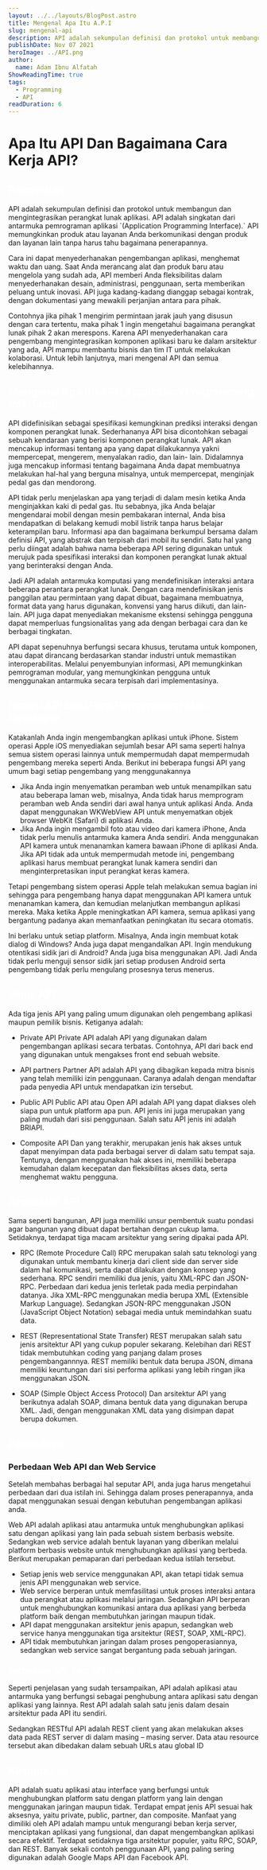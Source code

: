```yaml
---
layout: ../../layouts/BlogPost.astro
title: Mengenal Apa Itu A.P.I
slug: mengenal-api
description: API adalah sekumpulan definisi dan protokol untuk membangun dan mengintegrasikan perangkat lunak aplikasi. API adalah singkatan dari antarmuka pemrograman aplikasi (Application Programming Interface). 
publishDate: Nov 07 2021
heroImage: ../API.png
author:
  name: Adam Ibnu Alfatah
ShowReadingTime: true
tags:
  - Programming
  - API
readDuration: 6
---
```


# <span class="text-white">Apa Itu API Dan Bagaimana Cara Kerja API?</span>

<h2 style="color:white;"> Pengertian </h2>
API adalah sekumpulan definisi dan protokol untuk membangun dan mengintegrasikan perangkat lunak aplikasi. API adalah singkatan dari antarmuka pemrograman aplikasi `(Application Programming Interface).` API memungkinkan produk atau layanan Anda berkomunikasi dengan produk dan layanan lain tanpa harus tahu bagaimana penerapannya.

Cara ini dapat menyederhanakan pengembangan aplikasi, menghemat waktu dan uang. Saat Anda merancang alat dan produk baru atau mengelola yang sudah ada, API memberi Anda fleksibilitas dalam menyederhanakan desain, administrasi, penggunaan, serta memberikan peluang untuk inovasi. API juga kadang-kadang dianggap sebagai kontrak, dengan dokumentasi yang mewakili perjanjian antara para pihak.

Contohnya jika pihak 1 mengirim permintaan jarak jauh yang disusun dengan cara tertentu, maka pihak 1 ingin mengetahui bagaimana perangkat lunak pihak 2 akan merespons. Karena API menyederhanakan cara pengembang mengintegrasikan komponen aplikasi baru ke dalam arsitektur yang ada, API mampu membantu bisnis dan tim IT untuk melakukan kolaborasi. Untuk lebih lanjutnya, mari mengenal API dan semua kelebihannya.

<h2 style="color:white;"> Mengenal Apa Itu API (Application Programming Interface) </h2>
API didefinisikan sebagai spesifikasi kemungkinan prediksi interaksi dengan komponen perangkat lunak. Sederhananya API bisa dicontohkan sebagai sebuah kendaraan yang berisi komponen perangkat lunak. API akan mencakup informasi tentang apa yang dapat dilakukannya yakni mempercepat, mengerem, menyalakan radio, dan lain- lain. Didalamnya juga mencakup informasi tentang bagaimana Anda dapat membuatnya melakukan hal-hal yang berguna misalnya, untuk mempercepat, menginjak pedal gas dan mendorong.

API tidak perlu menjelaskan apa yang terjadi di dalam mesin ketika Anda menginjakkan kaki di pedal gas. Itu sebabnya, jika Anda belajar mengendarai mobil dengan mesin pembakaran internal, Anda bisa mendapatkan di belakang kemudi mobil listrik tanpa harus belajar keterampilan baru. Informasi apa dan bagaimana berkumpul bersama dalam definisi API, yang abstrak dan terpisah dari mobil itu sendiri. Satu hal yang perlu diingat adalah bahwa nama beberapa API sering digunakan untuk merujuk pada spesifikasi interaksi dan komponen perangkat lunak aktual yang berinteraksi dengan Anda.

Jadi API adalah antarmuka komputasi yang mendefinisikan interaksi antara beberapa perantara perangkat lunak. Dengan cara mendefinisikan jenis panggilan atau permintaan yang dapat dibuat, bagaimana membuatnya, format data yang harus digunakan, konvensi yang harus diikuti, dan lain- lain. API juga dapat menyediakan mekanisme ekstensi sehingga pengguna dapat memperluas fungsionalitas yang ada dengan berbagai cara dan ke berbagai tingkatan.

API dapat sepenuhnya berfungsi secara khusus, terutama untuk komponen, atau dapat dirancang berdasarkan standar industri untuk memastikan interoperabilitas. Melalui penyembunyian informasi, API memungkinkan pemrograman modular, yang memungkinkan pengguna untuk menggunakan antarmuka secara terpisah dari implementasinya.

<h2 style="color:white;"> Fungsi API bagi Para Pengembang atau Developer </h2>
Katakanlah Anda ingin mengembangkan aplikasi untuk iPhone. Sistem operasi Apple iOS menyediakan sejumlah besar API sama seperti halnya semua sistem operasi lainnya untuk mempermudah dapat mempermudah pengembang mereka seperti Anda. Berikut ini beberapa fungsi API yang umum bagi setiap pengembang yang menggunakannya

* Jika Anda ingin menyematkan peramban web untuk menampilkan satu atau beberapa laman web, misalnya, Anda tidak harus memprogram peramban web Anda sendiri dari awal hanya untuk aplikasi Anda. Anda dapat menggunakan WKWebView API untuk menyematkan objek browser WebKit (Safari) di aplikasi Anda.
* Jika Anda ingin mengambil foto atau video dari kamera iPhone, Anda tidak perlu menulis antarmuka kamera Anda sendiri. Anda menggunakan API kamera untuk menanamkan kamera bawaan iPhone di aplikasi Anda. Jika API tidak ada untuk mempermudah metode ini, pengembang aplikasi harus membuat perangkat lunak kamera sendiri dan menginterpretasikan input perangkat keras kamera.

Tetapi pengembang sistem operasi Apple telah melakukan semua bagian ini sehingga para pengembang hanya dapat menggunakan API kamera untuk menanamkan kamera, dan kemudian melanjutkan membangun aplikasi mereka. Maka ketika Apple meningkatkan API kamera, semua aplikasi yang bergantung padanya akan memanfaatkan peningkatan itu secara otomatis.

Ini berlaku untuk setiap platform. Misalnya, Anda ingin membuat kotak dialog di Windows? Anda juga dapat mengandalkan API. Ingin mendukung otentikasi sidik jari di Android? Anda juga bisa menggunakan API. Jadi Anda tidak perlu menguji sensor sidik jari setiap produsen Android serta pengembang tidak perlu mengulang prosesnya terus menerus.

<h2 style="color:white;"> Jenis API </h2>
Ada tiga jenis API yang paling umum digunakan oleh pengembang aplikasi maupun pemilik bisnis. Ketiganya adalah:

* Private API
  Private API adalah API yang digunakan dalam pengembangan aplikasi secara terbatas. Contohnya, API dari back end yang digunakan untuk mengakses front end sebuah website.

* API partners
  Partner API adalah API yang dibagikan kepada mitra bisnis yang telah memiliki izin penggunaan. Caranya adalah dengan mendaftar pada penyedia API untuk mendapatkan izin tersebut.

* Public API
  Public API atau Open API adalah API yang dapat diakses oleh siapa pun untuk platform apa pun. API jenis ini juga merupakan yang paling mudah dari sisi penggunaan. Salah satu API jenis ini adalah BRIAPI.

* Composite API
  Dan yang terakhir, merupakan jenis hak akses untuk dapat menyimpan data pada berbagai server di dalam satu tempat saja. Tentunya, dengan menggunakan hak akses ini, memiliki beberapa kemudahan dalam kecepatan dan fleksibilitas akses data, serta menghemat waktu pengguna.

<h2 style="color:white;"> Arsitektur API </h2>
Sama seperti bangunan, API juga memiliki unsur pembentuk suatu pondasi agar bangunan yang dibuat dapat bertahan dengan cukup lama. Setidaknya, terdapat tiga macam arsitektur yang sering dipakai pada API.

* RPC (Remote Procedure Call)
  RPC merupakan salah satu teknologi yang digunakan untuk membantu kinerja dari client side dan server side dalam hal komunikasi, serta dapat dilakukan dengan konsep yang sederhana.
  RPC sendiri memiliki dua jenis, yaitu XML-RPC dan JSON-RPC. Perbedaan dari kedua jenis terletak pada media perpindahan datanya. Jika XML-RPC menggunakan media berupa XML (Extensible Markup Language). Sedangkan JSON-RPC menggunakan JSON (JavaScript Object Notation) sebagai media untuk memindahkan suatu data.

* REST (Representational State Transfer)
  REST merupakan salah satu jenis arsitektur API yang cukup populer sekarang. Kelebihan dari REST tidak membutuhkan coding yang panjang dalam proses pengembangannnya. REST memiliki bentuk data berupa JSON, dimana memiliki keuntungan dari sisi performa aplikasi yang lebih ringan jika menggunakan JSON.

* SOAP (Simple Object Access Protocol)
  Dan arsitektur API yang berikutnya adalah SOAP, dimana bentuk data yang digunakan berupa XML. Jadi, dengan menggunakan XML data yang disimpan dapat berupa dokumen.

<h2 style="color:white;"> Perbedaan </h2>

<h3> Perbedaan Web API dan Web Service </h3>
Setelah membahas berbagai hal seputar API, anda juga harus mengetahui perbedaan dari dua istilah ini. Sehingga dalam proses penerapannya, anda dapat menggunakan sesuai dengan kebutuhan pengembangan aplikasi anda.

Web API adalah aplikasi atau antarmuka untuk menghubungkan aplikasi satu dengan aplikasi yang lain pada sebuah sistem berbasis website. Sedangkan web service adalah bentuk layanan yang diberikan melalui platform berbasis website untuk menghubungkan aplikasi yang berbeda. Berikut merupakan pemaparan dari perbedaan kedua istilah tersebut.

* Setiap jenis web service menggunakan API, akan tetapi tidak semua jenis API menggunakan web service.
* Web service berperan untuk memfasilitasi untuk proses interaksi antara dua perangkat atau aplikasi melalui jaringan. Sedangkan API berperan untuk menghubungkan komunikasi antara dua aplikasi yang berbeda platform baik dengan membutuhkan jaringan maupun tidak.
* API dapat menggunakan arsitektur jenis apapun, sedangkan web service hanya menggunakan tiga arsitektur (REST, SOAP, XML-RPC).
* API tidak membutuhkan jaringan dalam proses pengoperasiannya, sedangkan web service sangat bergantung pada sebuah jaringan.

<h3 style="color:white;"> Perbedaan API, Rest API, dan RESTful API </h3>
Seperti penjelasan yang sudah tersampaikan, API adalah aplikasi atau antarmuka yang berfungsi sebagai penghubung antara aplikasi satu dengan aplikasi yang lainnya. Rest API adalah salah satu jenis dalam desain arsitektur pada API itu sendiri.

Sedangkan RESTful API adalah REST client yang akan melakukan akses data pada REST server di dalam masing – masing server. Data atau resource tersebut akan dibedakan dalam sebuah URLs atau global ID

<h2 style="color:white;"> Kesimpulan </h2>
API adalah suatu aplikasi atau interface yang berfungsi untuk menghubungkan platform satu dengan platform yang lain dengan menggunakan jaringan maupun tidak. Terdapat empat jenis API sesuai hak aksesnya, yaitu private, public, partner, dan composite.
Manfaat yang dimiliki oleh API adalah mampu untuk mengurangi beban kerja server, menciptakan aplikasi yang fungsional, dan dapat mengembangkan aplikasi secara efektif.
Terdapat setidaknya tiga arsitektur populer, yaitu RPC, SOAP, dan REST. Banyak sekali contoh penggunaan API, yang paling sering digunakan adalah Google Maps API dan Facebook API.